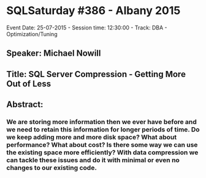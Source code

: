 # SQLSaturday #386 - Albany 2015
Event Date: 25-07-2015 - Session time: 12:30:00 - Track: DBA - Optimization/Tuning
## Speaker: Michael Nowill
## Title: SQL Server Compression - Getting More Out of Less
## Abstract:
### We are storing more information then we ever have before and we need to retain this information for longer periods of time. Do we keep adding more and more disk space? What about performance? What about cost? Is there some way we can use the existing space more efficiently? With data compression we can tackle these issues and do it with minimal or even no changes to our existing code.
